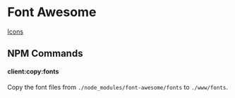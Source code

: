 # Font Awesome

[Icons](http://fontawesome.io/icons/)

## NPM Commands

#### client:copy:fonts

Copy the font files from `./node_modules/font-awesome/fonts` to `./www/fonts`.

